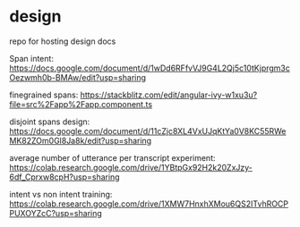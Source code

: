 # design
repo for hosting design docs

Span intent: https://docs.google.com/document/d/1wDd6RFfvVJ9G4L2Qj5c10tKjprgm3cOezwmh0b-BMAw/edit?usp=sharing

finegrained spans: https://stackblitz.com/edit/angular-ivy-w1xu3u?file=src%2Fapp%2Fapp.component.ts

disjoint spans design: https://docs.google.com/document/d/11cZjc8XL4VxUJqKtYa0V8KC55RWeMK82ZOm0Gl8Ja8k/edit?usp=sharing

average number of utterance per transcript experiment: https://colab.research.google.com/drive/1YBtpGx92H2k20ZxJzy-6df_Cprxw8cpH?usp=sharing

intent vs non intent training: https://colab.research.google.com/drive/1XMW7HnxhXMou6QS2ITvhROCPPUXOYZcC?usp=sharing
